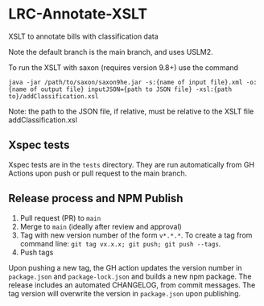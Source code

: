 # LRC-Annotate-XSLT

XSLT to annotate bills with classification data 

Note the default branch is the main branch, and uses USLM2.

To run the XSLT with saxon (requires version 9.8+) use the command

`java -jar /path/to/saxon/saxon9he.jar -s:{name of input file}.xml -o:{name of output file} inputJSON={path to JSON file} -xsl:{path to}/addClassification.xsl`

Note: the path to the JSON file, if relative, must be relative to the XSLT file addClassification.xsl

## Xspec tests

Xspec tests are in the `tests` directory. They are run automatically from GH Actions upon push or pull request to the main branch.

## Release process and NPM Publish

1. Pull request (PR) to `main`
2. Merge to `main` (ideally after review and approval)
3. Tag with new version number of the form `v*.*.*`. To create a tag from command line: `git tag vx.x.x; git push; git push --tags`.
4. Push tags

Upon pushing a new tag, the GH action updates the version number in `package.json` and `package-lock.json` and builds a new npm package. The release includes an automated CHANGELOG, from commit messages. The tag version will overwrite the version in `package.json` upon publishing.
